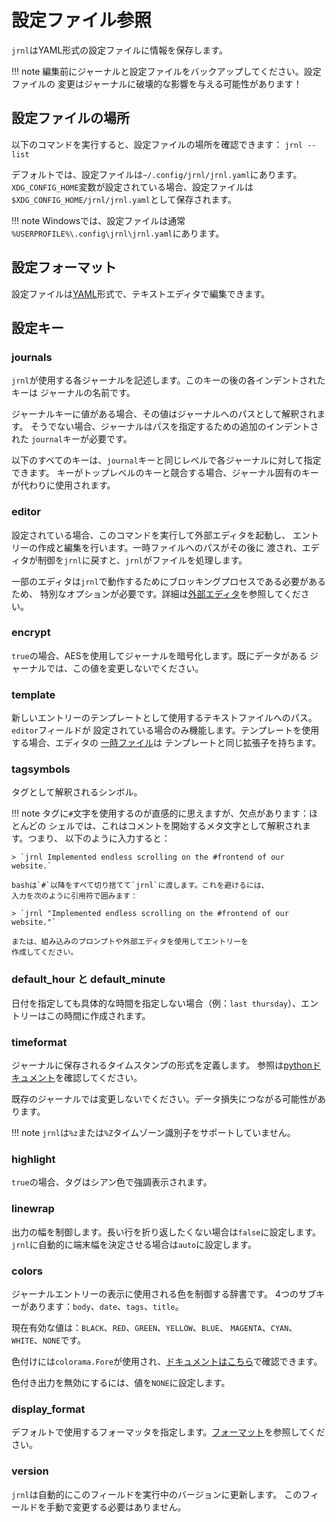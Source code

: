 <!--
Copyright © 2012-2023 jrnl contributors
License: https://www.gnu.org/licenses/gpl-3.0.html
-->

# 設定ファイル参照

`jrnl`はYAML形式の設定ファイルに情報を保存します。

!!! note
編集前にジャーナルと設定ファイルをバックアップしてください。設定ファイルの
変更はジャーナルに破壊的な影響を与える可能性があります！

## 設定ファイルの場所

以下のコマンドを実行すると、設定ファイルの場所を確認できます：
`jrnl --list`

デフォルトでは、設定ファイルは`~/.config/jrnl/jrnl.yaml`にあります。
`XDG_CONFIG_HOME`変数が設定されている場合、設定ファイルは
`$XDG_CONFIG_HOME/jrnl/jrnl.yaml`として保存されます。

!!! note
Windowsでは、設定ファイルは通常
`%USERPROFILE%\.config\jrnl\jrnl.yaml`にあります。

## 設定フォーマット

設定ファイルは[YAML](https://yaml.org/)形式で、テキストエディタで編集できます。

## 設定キー

### journals

`jrnl`が使用する各ジャーナルを記述します。このキーの後の各インデントされたキーは
ジャーナルの名前です。

ジャーナルキーに値がある場合、その値はジャーナルへのパスとして解釈されます。
そうでない場合、ジャーナルはパスを指定するための追加のインデントされた
`journal`キーが必要です。

以下のすべてのキーは、`journal`キーと同じレベルで各ジャーナルに対して指定できます。
キーがトップレベルのキーと競合する場合、ジャーナル固有のキーが代わりに使用されます。

### editor

設定されている場合、このコマンドを実行して外部エディタを起動し、
エントリーの作成と編集を行います。一時ファイルへのパスがその後に
渡され、エディタが制御を`jrnl`に戻すと、`jrnl`がファイルを処理します。

一部のエディタは`jrnl`で動作するためにブロッキングプロセスである必要があるため、
特別なオプションが必要です。詳細は[外部エディタ](external-editors.md)を参照してください。

### encrypt

`true`の場合、AESを使用してジャーナルを暗号化します。既にデータがある
ジャーナルでは、この値を変更しないでください。

### template

新しいエントリーのテンプレートとして使用するテキストファイルへのパス。`editor`フィールドが
設定されている場合のみ機能します。テンプレートを使用する場合、エディタの
[一時ファイル](privacy-and-security.md#files-in-transit-from-editor-to-jrnl)は
テンプレートと同じ拡張子を持ちます。

### tagsymbols

タグとして解釈されるシンボル。

!!! note
タグに`#`文字を使用するのが直感的に思えますが、欠点があります：ほとんどの
シェルでは、これはコメントを開始するメタ文字として解釈されます。つまり、
以下のように入力すると：

    > `jrnl Implemented endless scrolling on the #frontend of our website.`

    bashは`#`以降をすべて切り捨てて`jrnl`に渡します。これを避けるには、
    入力を次のように引用符で囲みます：

    > `jrnl "Implemented endless scrolling on the #frontend of our website."`

    または、組み込みのプロンプトや外部エディタを使用してエントリーを
    作成してください。

### default_hour と default_minute

日付を指定しても具体的な時間を指定しない場合（例：`last thursday`）、エントリーはこの時間に作成されます。

### timeformat

ジャーナルに保存されるタイムスタンプの形式を定義します。
参照は[pythonドキュメント](http://docs.python.org/library/time.html#time.strftime)を確認してください。

既存のジャーナルでは変更しないでください。データ損失につながる可能性があります。

!!! note
`jrnl`は`%z`または`%Z`タイムゾーン識別子をサポートしていません。

### highlight

`true`の場合、タグはシアン色で強調表示されます。

### linewrap

出力の幅を制御します。長い行を折り返したくない場合は`false`に設定します。
`jrnl`に自動的に端末幅を決定させる場合は`auto`に設定します。

### colors

ジャーナルエントリーの表示に使用される色を制御する辞書です。
4つのサブキーがあります：`body`、`date`、`tags`、`title`。

現在有効な値は：`BLACK`、`RED`、`GREEN`、`YELLOW`、`BLUE`、
`MAGENTA`、`CYAN`、`WHITE`、`NONE`です。

色付けには`colorama.Fore`が使用され、[ドキュメントはこちら](https://github.com/tartley/colorama#colored-output)で確認できます。

色付き出力を無効にするには、値を`NONE`に設定します。

### display_format

デフォルトで使用するフォーマッタを指定します。[フォーマット](formats.md)を参照してください。

### version

`jrnl`は自動的にこのフィールドを実行中のバージョンに更新します。
このフィールドを手動で変更する必要はありません。
